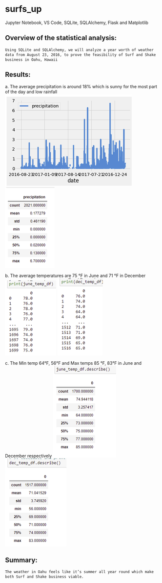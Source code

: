 # surfs_up
Jupyter Notebook, VS Code, SQLite, SQLAlchemy, Flask and Matplotlib
## Overview of the statistical analysis:
	Using SQLite and SQLAlchemy, we will analyze a year worth of weather data from August 23, 2016, to prove the feasibility of Surf and Shake business in Oahu, Hawaii 
## Results:
a.	The average precipitation is around 18% which is sunny for the most part of the day and low rainfall
<img src=https://github.com/Elsa050464/surfs_up/blob/main/Resources/2016-2017%20Precipitation%20Graph.PNG> <img src=https://github.com/Elsa050464/surfs_up/blob/main/Resources/2016-2017%20Precipitation%20Stat%20Analysis.PNG>

b.	The average temperatures are 75 °F in June and 71 °F in December
<img src=https://github.com/Elsa050464/surfs_up/blob/main/Resources/June%20Temp.PNG> <img src=https://github.com/Elsa050464/surfs_up/blob/main/Resources/December%20Temp.PNG>


c.	The Min temp 64°F, 56°F and Max temps 85 °F, 83°F in June and December respectively
<img src=https://github.com/Elsa050464/surfs_up/blob/main/Resources/June%20Stat%20Analysis.PNG> <img src=https://github.com/Elsa050464/surfs_up/blob/main/Resources/December%20Stat%20Analysis.PNG>
## Summary:
	The weather in Oahu feels like it’s summer all year round which make both Surf and Shake business viable.  


